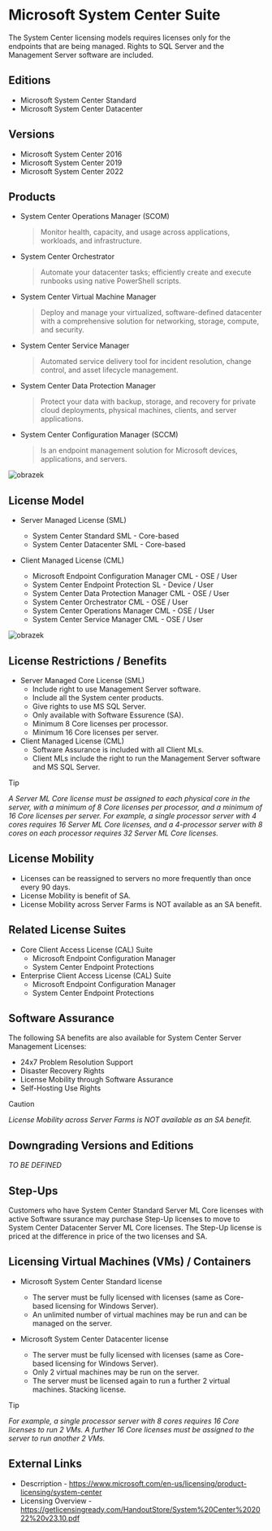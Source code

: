 # Microsoft System Center Suite
The System Center licensing models requires licenses only for the endpoints that are being managed. Rights to SQL Server and the Management Server software are included.

## Editions
- Microsoft System Center Standard
- Microsoft System Center Datacenter

## Versions
- Microsoft System Center 2016
- Microsoft System Center 2019
- Microsoft System Center 2022

## Products
- System Center Operations Manager (SCOM)
  > Monitor health, capacity, and usage across applications, workloads, and infrastructure.
- System Center Orchestrator
  > Automate your datacenter tasks; efficiently create and execute runbooks using native PowerShell scripts.
- System Center Virtual Machine Manager
  > Deploy and manage your virtualized, software-defined datacenter with a comprehensive solution for networking, storage, compute, and security. 
- System Center Service Manager
  > Automated service delivery tool for incident resolution, change control, and asset lifecycle management. 
- System Center Data Protection Manager
  > Protect your data with backup, storage, and recovery for private cloud deployments, physical machines, clients, and server applications. 
- System Center Configuration Manager (SCCM)
  > Is an endpoint management solution for Microsoft devices, applications, and servers.

![obrazek](https://github.com/JiriSlof/KnowledgeBase/assets/168433423/6e000cb6-9a27-4d78-ae51-a0aaa865ee8b)



## License Model
- Server Managed License (SML)
    - System Center Standard SML - Core-based
    - System Center Datacenter SML - Core-based

- Client Managed License (CML)
    - Microsoft Endpoint Configuration Manager CML - OSE / User
    - System Center Endpoint Protection SL - Device / User
    - System Center Data Protection Manager CML - OSE / User
    - System Center Orchestrator CML - OSE / User
    - System Center Operations Manager CML - OSE / User
    - System Center Service Manager CML - OSE / User

![obrazek](https://github.com/JiriSlof/KnowledgeBase/assets/168433423/ef15f8be-c150-48cc-8b47-7a528cade992)


## License Restrictions / Benefits
- Server Managed Core License (SML)
    - Include right to use Management Server software.
    - Include all the System center products.
    - Give rights to use MS SQL Server.
    - Only available with Software Essurence (SA).      
    - Minimum 8 Core licenses per processor.
    - Minimum 16 Core licenses per server.
- Client Managed License (CML)
    - Software Assurance is included with all Client MLs.
    - Client MLs include the right to run the Management Server
software and MS SQL Server.
> [!TIP]  
> *A Server ML Core license must be assigned to each physical core in the server, with a minimum of 8 Core licenses per processor, and a minimum of 16 Core licenses per server.
> For example, a single processor server with 4 cores requires 16 Server ML Core licenses, and a 4-processor server with 8 cores on each processor requires 32 Server ML Core licenses.*


## License Mobility
- Licenses can be reassigned to servers no more frequently than once every 90 days.
- License Mobility is benefit of SA.
- License Mobility across Server Farms is NOT available as an SA benefit.

## Related License Suites
- Core Client Access License (CAL) Suite
    - Microsoft Endpoint Configuration Manager
    - System Center Endpoint Protections
- Enterprise Client Access License (CAL) Suite
    - Microsoft Endpoint Configuration Manager
    - System Center Endpoint Protections

## Software Assurance
The following SA benefits are also available for System Center Server Management Licenses:
- 24x7 Problem Resolution Support
- Disaster Recovery Rights
- License Mobility through Software Assurance
- Self-Hosting Use Rights
> [!CAUTION]
> *License Mobility across Server Farms is NOT available as an SA benefit.*


## Downgrading Versions and Editions
*TO BE DEFINED*

## Step-Ups
Customers who have System Center Standard Server ML Core licenses with active Software ssurance may purchase Step-Up licenses to move to System Center Datacenter Server ML Core licenses.
The Step-Up license is priced at the difference in price of the two licenses and SA.

## Licensing Virtual Machines (VMs) / Containers
- Microsoft System Center Standard license  
    - The server must be fully licensed with  licenses (same as Core-based licensing for Windows Server).
    - An unlimited number of virtual machines may be run and can be managed on the server.
  
- Microsoft System Center Datacenter license
    - The server must be fully licensed with  licenses (same as Core-based licensing for Windows Server).
    - Only 2 virtual machines may be run on the server.
    - The server must be licensed again to run a further 2 virtual machines. Stacking license.
> [!TIP]  
> *For example, a single processor server with 8 cores requires 16 Core licenses to run 2 VMs.
> A further 16 Core licenses must be assigned to the server to run another 2 VMs.*

## External Links
- Descrription - https://www.microsoft.com/en-us/licensing/product-licensing/system-center
- Licensing Overview - https://getlicensingready.com/HandoutStore/System%20Center%202022%20v23.10.pdf
